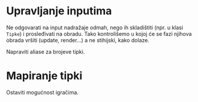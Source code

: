 # Upravljanje inputima

Ne odgovarati na input nadražaje odmah, nego ih skladištiti (npr. u klasi `Tipke`) i prosleđivati na obradu. Tako kontrolišemo u kojoj će se fazi njihova obrada vršiti (update, render...) a ne stihijski, kako dolaze.

Napraviti aliase za brojeve tipki.

# Mapiranje tipki

Ostaviti mogućnost igračima.
